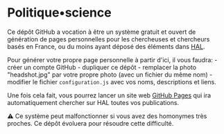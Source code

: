 # Politique•science

Ce dépôt GitHub a vocation à être un système gratuit et ouvert de génération de pages personnelles pour les chercheuses et chercheurs basés en France, ou du moins ayant déposé des éléments dans [HAL](hal.science).

Pour générer votre propre page personnelle à partir d'ici, il vous faudra: - créer un compte GitHub - dupliquer ce dépôt - remplacer la photo "headshot.jpg" par votre propre photo (avec un fichier du même nom) - modifier le fichier `configuration.js` avec vos noms, descriptions et liens.

Une fois cela fait, vous pourrez lancer un site web [GitHub Pages](https://docs.github.com/fr/pages/getting-started-with-github-pages/about-github-pages) qui ira automatiquement chercher sur HAL toutes vos publications.

⚠️ Ce système peut malfonctionner si vous avez des homonymes très proches. Ce dépôt évoluera pour résoudre cette difficulté.
